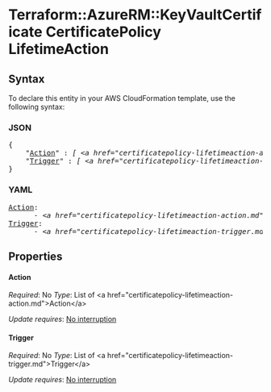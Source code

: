# Terraform::AzureRM::KeyVaultCertificate CertificatePolicy LifetimeAction

## Syntax

To declare this entity in your AWS CloudFormation template, use the following syntax:

### JSON

<pre>
{
    "<a href="#action" title="Action">Action</a>" : <i>[ &lt;a href=&#34;certificatepolicy-lifetimeaction-action.md&#34;&gt;Action&lt;/a&gt;, ... ]</i>,
    "<a href="#trigger" title="Trigger">Trigger</a>" : <i>[ &lt;a href=&#34;certificatepolicy-lifetimeaction-trigger.md&#34;&gt;Trigger&lt;/a&gt;, ... ]</i>
}
</pre>

### YAML

<pre>
<a href="#action" title="Action">Action</a>: <i>
      - &lt;a href=&#34;certificatepolicy-lifetimeaction-action.md&#34;&gt;Action&lt;/a&gt;</i>
<a href="#trigger" title="Trigger">Trigger</a>: <i>
      - &lt;a href=&#34;certificatepolicy-lifetimeaction-trigger.md&#34;&gt;Trigger&lt;/a&gt;</i>
</pre>

## Properties

#### Action

_Required_: No
_Type_: List of &lt;a href=&#34;certificatepolicy-lifetimeaction-action.md&#34;&gt;Action&lt;/a&gt;

_Update requires_: [No interruption](https://docs.aws.amazon.com/AWSCloudFormation/latest/UserGuide/using-cfn-updating-stacks-update-behaviors.html#update-no-interrupt)

#### Trigger

_Required_: No
_Type_: List of &lt;a href=&#34;certificatepolicy-lifetimeaction-trigger.md&#34;&gt;Trigger&lt;/a&gt;

_Update requires_: [No interruption](https://docs.aws.amazon.com/AWSCloudFormation/latest/UserGuide/using-cfn-updating-stacks-update-behaviors.html#update-no-interrupt)

